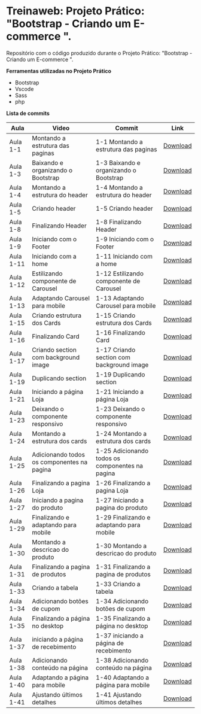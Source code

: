 # Treinaweb: Projeto Prático: "Bootstrap - Criando um E-commerce ".

Repositório com o código produzido durante o Projeto Prático: "Bootstrap - Criando um E-commerce ".

**Ferramentas utilizadas no Projeto Prático**

 - Bootstrap
 - Vscode
 - Sass
 - php


**Lista de commits**



Aula | Video | Commit | Link
------ | ------ | ------ | ------
Aula 1-1 | Montando a estrutura das paginas | 1-1 Montando a estrutura das paginas | [Download](https://github.com/treinaweb/projeto-pratico-com-bootstrap/archive/50543035591d378913523a054b3ec43ee39051e4.zip)
Aula 1-3 | Baixando e organizando o Bootstrap | 1-3 Baixando e organizando o Bootstrap | [Download](https://github.com/treinaweb/projeto-pratico-com-bootstrap/archive/c0a69592953a314eb7d28a26a6bb864cd2224daa.zip)
Aula 1-4 | Montando a estrutura do header | 1-4 Montando a estrutura do header | [Download](https://github.com/treinaweb/projeto-pratico-com-bootstrap/archive/a159b1b4b41518d792696e09e00045ed2816c62c.zip)
Aula 1-5 | Criando header | 1-5 Criando header | [Download](https://github.com/treinaweb/projeto-pratico-com-bootstrap/archive/bfd664c3a50cd1eeba2737c56824068a9c9b671a.zip)
Aula 1-8 | Finalizando Header | 1-8 Finalizando Header | [Download](https://github.com/treinaweb/projeto-pratico-com-bootstrap/archive/744a0dfaa791f92938f65388621ada2955029263.zip)
Aula 1-9 | Iniciando com o Footer | 1-9 Iniciando com o Footer | [Download](https://github.com/treinaweb/projeto-pratico-com-bootstrap/archive/2acaf9deea49ddadd2bcad3ab5e4c78fea2b0a7d.zip)
Aula 1-11 | Iniciando com a home | 1-11 Iniciando com a home | [Download](https://github.com/treinaweb/projeto-pratico-com-bootstrap/archive/0163e0f3f118716ea39cf5efc5dc71e936a6eaf7.zip)
Aula 1-12 | Estilizando componente de Carousel | 1-12 Estilizando componente de Carousel | [Download](https://github.com/treinaweb/projeto-pratico-com-bootstrap/archive/2db9c91aabf981e13e5e81769ad283c810e73288.zip)
Aula 1-13 | Adaptando Carousel para mobile | 1-13 Adaptando Carousel para mobile | [Download](https://github.com/treinaweb/projeto-pratico-com-bootstrap/archive/57861aa0b8b813de8366ac13059b7437beafae0c.zip)
Aula 1-15 | Criando estrutura dos Cards | 1-15 Criando estrutura dos Cards | [Download](https://github.com/treinaweb/projeto-pratico-com-bootstrap/archive/da58c11b45c852ff995e53ed2214fee583b13056.zip)
Aula 1-16 | Finalizando Card | 1-16 Finalizando Card | [Download](https://github.com/treinaweb/projeto-pratico-com-bootstrap/archive/a27f4e7caa3e029269287d78674d9bc6a2096ea2.zip)
Aula 1-17 | Criando section com background image | 1-17 Criando section com background image | [Download](https://github.com/treinaweb/projeto-pratico-com-bootstrap/archive/50a19e64a2655dc41609b9a1560cf46180c9b536.zip)
Aula 1-19 | Duplicando section | 1-19 Duplicando section | [Download](https://github.com/treinaweb/projeto-pratico-com-bootstrap/archive/7d754de9d82c1c186ea5f0ac952de00293e1b8ef.zip)
Aula 1-21 | Iniciando a página Loja | 1-21 Iniciando a página Loja | [Download](https://github.com/treinaweb/projeto-pratico-com-bootstrap/archive/6fd5f2658ae7bfe704a772ce2779ee43f8df1d40.zip)
Aula 1-23 | Deixando o componente responsivo | 1-23 Deixando o componente responsivo | [Download](https://github.com/treinaweb/projeto-pratico-com-bootstrap/archive/9cdfb6fc2af573930492c0f29a73535b49008444.zip)
Aula 1-24 | Montando a estrutura dos cards | 1-24 Montando a estrutura dos cards | [Download](https://github.com/treinaweb/projeto-pratico-com-bootstrap/archive/03b95319f83e784ac6318b240f24cb6690149b17.zip)
Aula 1-25 | Adicionando todos os componentes na pagina | 1-25 Adicionando todos os componentes na pagina | [Download](https://github.com/treinaweb/projeto-pratico-com-bootstrap/archive/260b9316ca5cccc718849a3e5c81ee4c64392a21.zip)
Aula 1-26 | Finalizando a pagina Loja | 1-26 Finalizando a pagina Loja | [Download](https://github.com/treinaweb/projeto-pratico-com-bootstrap/archive/66dd59ee4c9e7d6a6f3a46a6b2994af581b8fd1f.zip)
Aula 1-27 | Iniciando a pagina do produto | 1-27 Iniciando a pagina do produto | [Download](https://github.com/treinaweb/projeto-pratico-com-bootstrap/archive/09eaf145fbc64d93668173d9db0545bb62d8d01e.zip)
Aula 1-29 | Finalizando e adaptando para mobile | 1-29 Finalizando e adaptando para mobile | [Download](https://github.com/treinaweb/projeto-pratico-com-bootstrap/archive/cfa4f99c052b6d252868478c3721ea7bd5314a0d.zip)
Aula 1-30 | Montando a descricao do produto | 1-30 Montando a descricao do produto | [Download](https://github.com/treinaweb/projeto-pratico-com-bootstrap/archive/cd35e75a5a7a267e9d75add6af9cf1fc17afa458.zip)
Aula 1-31 | Finalizando a pagina de produtos | 1-31 Finalizando a pagina de produtos | [Download](https://github.com/treinaweb/projeto-pratico-com-bootstrap/archive/a36c0d47d7c6bd2599a41704ff4d40f9c7e036d8.zip)
Aula 1-33 | Criando a tabela | 1-33 Criando a tabela | [Download](https://github.com/treinaweb/projeto-pratico-com-bootstrap/archive/be387470d9f2b3c8688892a5bfd3efda61be2a8a.zip)
Aula 1-34 | Adicionando botões de cupom | 1-34 Adicionando botões de cupom | [Download](https://github.com/treinaweb/projeto-pratico-com-bootstrap/archive/4fb169b463a5ae32750c21849d7cdadbaffdb11b.zip)
Aula 1-35 | Finalizando a página no desktop | 1-35 Finalizando a página no desktop | [Download](https://github.com/treinaweb/projeto-pratico-com-bootstrap/archive/74707b8613d02fb254058bca2b3a3876c8b22e05.zip)
Aula 1-37 | iniciando a página de recebimento | 1-37 iniciando a página de recebimento | [Download](https://github.com/treinaweb/projeto-pratico-com-bootstrap/archive/899e9c73c6e84b6304a0576f7d0ca614b02923a5.zip)
Aula 1-38 | Adicionando conteúdo na página | 1-38 Adicionando conteúdo na página | [Download](https://github.com/treinaweb/projeto-pratico-com-bootstrap/archive/e449f756467d2449dc46fd0253a1ced43c2af706.zip)
Aula 1-40 | Adaptando a página para mobile | 1-40 Adaptando a página para mobile | [Download](https://github.com/treinaweb/projeto-pratico-com-bootstrap/archive/39164aeb5ee5dee4fd6e84cba3a56b4d570027ea.zip)
Aula 1-41 | Ajustando últimos detalhes | 1-41 Ajustando últimos detalhes | [Download](https://github.com/treinaweb/projeto-pratico-com-bootstrap/archive/e0394f49fa93bfbc5d5ef5b208c5d2fb92b4bc88.zip)
